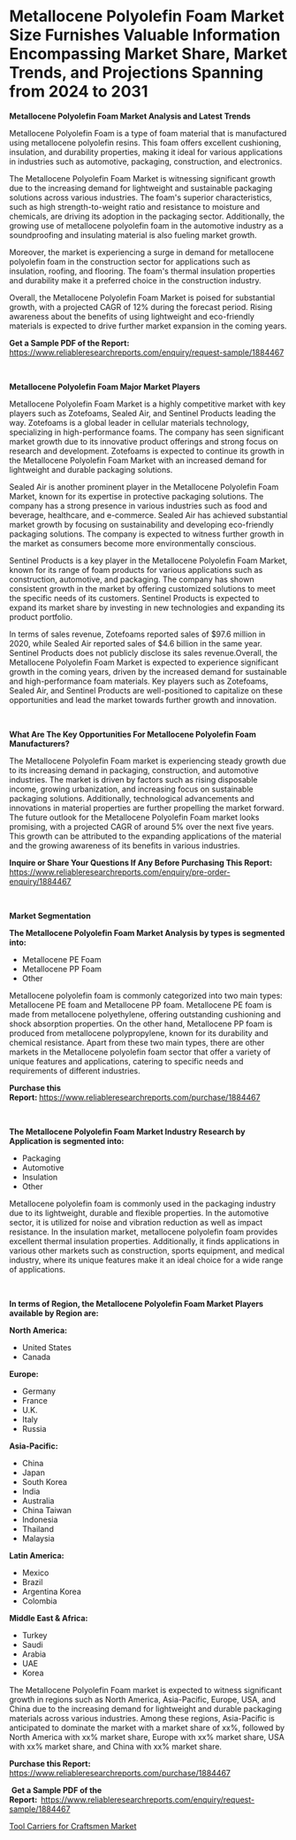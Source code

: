 <p><h1>Metallocene Polyolefin Foam Market Size Furnishes Valuable Information Encompassing Market Share, Market Trends, and Projections Spanning from 2024 to 2031</h1></p><p><strong>Metallocene Polyolefin Foam Market Analysis and Latest Trends</strong></p>
<p><p>Metallocene Polyolefin Foam is a type of foam material that is manufactured using metallocene polyolefin resins. This foam offers excellent cushioning, insulation, and durability properties, making it ideal for various applications in industries such as automotive, packaging, construction, and electronics.</p><p>The Metallocene Polyolefin Foam Market is witnessing significant growth due to the increasing demand for lightweight and sustainable packaging solutions across various industries. The foam's superior characteristics, such as high strength-to-weight ratio and resistance to moisture and chemicals, are driving its adoption in the packaging sector. Additionally, the growing use of metallocene polyolefin foam in the automotive industry as a soundproofing and insulating material is also fueling market growth.</p><p>Moreover, the market is experiencing a surge in demand for metallocene polyolefin foam in the construction sector for applications such as insulation, roofing, and flooring. The foam's thermal insulation properties and durability make it a preferred choice in the construction industry.</p><p>Overall, the Metallocene Polyolefin Foam Market is poised for substantial growth, with a projected CAGR of 12% during the forecast period. Rising awareness about the benefits of using lightweight and eco-friendly materials is expected to drive further market expansion in the coming years.</p></p>
<p><strong>Get a Sample PDF of the Report:&nbsp;</strong> <a href="https://www.reliableresearchreports.com/enquiry/request-sample/1884467">https://www.reliableresearchreports.com/enquiry/request-sample/1884467</a></p>
<p>&nbsp;</p>
<p><strong>Metallocene Polyolefin Foam Major Market Players</strong></p>
<p><p>Metallocene Polyolefin Foam Market is a highly competitive market with key players such as Zotefoams, Sealed Air, and Sentinel Products leading the way. Zotefoams is a global leader in cellular materials technology, specializing in high-performance foams. The company has seen significant market growth due to its innovative product offerings and strong focus on research and development. Zotefoams is expected to continue its growth in the Metallocene Polyolefin Foam Market with an increased demand for lightweight and durable packaging solutions.</p><p>Sealed Air is another prominent player in the Metallocene Polyolefin Foam Market, known for its expertise in protective packaging solutions. The company has a strong presence in various industries such as food and beverage, healthcare, and e-commerce. Sealed Air has achieved substantial market growth by focusing on sustainability and developing eco-friendly packaging solutions. The company is expected to witness further growth in the market as consumers become more environmentally conscious.</p><p>Sentinel Products is a key player in the Metallocene Polyolefin Foam Market, known for its range of foam products for various applications such as construction, automotive, and packaging. The company has shown consistent growth in the market by offering customized solutions to meet the specific needs of its customers. Sentinel Products is expected to expand its market share by investing in new technologies and expanding its product portfolio.</p><p>In terms of sales revenue, Zotefoams reported sales of $97.6 million in 2020, while Sealed Air reported sales of $4.6 billion in the same year. Sentinel Products does not publicly disclose its sales revenue.Overall, the Metallocene Polyolefin Foam Market is expected to experience significant growth in the coming years, driven by the increased demand for sustainable and high-performance foam materials. Key players such as Zotefoams, Sealed Air, and Sentinel Products are well-positioned to capitalize on these opportunities and lead the market towards further growth and innovation.</p></p>
<p>&nbsp;</p>
<p><strong>What Are The Key Opportunities For Metallocene Polyolefin Foam Manufacturers?</strong></p>
<p><p>The Metallocene Polyolefin Foam market is experiencing steady growth due to its increasing demand in packaging, construction, and automotive industries. The market is driven by factors such as rising disposable income, growing urbanization, and increasing focus on sustainable packaging solutions. Additionally, technological advancements and innovations in material properties are further propelling the market forward. The future outlook for the Metallocene Polyolefin Foam market looks promising, with a projected CAGR of around 5% over the next five years. This growth can be attributed to the expanding applications of the material and the growing awareness of its benefits in various industries.</p></p>
<p><strong>Inquire or Share Your Questions If Any Before Purchasing This Report:</strong> <a href="https://www.reliableresearchreports.com/enquiry/pre-order-enquiry/1884467">https://www.reliableresearchreports.com/enquiry/pre-order-enquiry/1884467</a></p>
<p>&nbsp;</p>
<p><strong>Market Segmentation</strong></p>
<p><strong>The Metallocene Polyolefin Foam Market Analysis by types is segmented into:</strong></p>
<p><ul><li>Metallocene PE Foam</li><li>Metallocene PP Foam</li><li>Other</li></ul></p>
<p><p>Metallocene polyolefin foam is commonly categorized into two main types: Metallocene PE foam and Metallocene PP foam. Metallocene PE foam is made from metallocene polyethylene, offering outstanding cushioning and shock absorption properties. On the other hand, Metallocene PP foam is produced from metallocene polypropylene, known for its durability and chemical resistance. Apart from these two main types, there are other markets in the Metallocene polyolefin foam sector that offer a variety of unique features and applications, catering to specific needs and requirements of different industries.</p></p>
<p><strong>Purchase this Report:&nbsp;</strong><a href="https://www.reliableresearchreports.com/purchase/1884467">https://www.reliableresearchreports.com/purchase/1884467</a></p>
<p>&nbsp;</p>
<p><strong>The Metallocene Polyolefin Foam Market Industry Research by Application is segmented into:</strong></p>
<p><ul><li>Packaging</li><li>Automotive</li><li>Insulation</li><li>Other</li></ul></p>
<p><p>Metallocene polyolefin foam is commonly used in the packaging industry due to its lightweight, durable and flexible properties. In the automotive sector, it is utilized for noise and vibration reduction as well as impact resistance. In the insulation market, metallocene polyolefin foam provides excellent thermal insulation properties. Additionally, it finds applications in various other markets such as construction, sports equipment, and medical industry, where its unique features make it an ideal choice for a wide range of applications.</p></p>
<p>&nbsp;</p>
<p><strong>In terms of Region, the Metallocene Polyolefin Foam Market Players available by Region are:</strong></p>
<p>
    <p> <strong> North America: </strong>
        <ul>
            <li>United States</li>
            <li>Canada</li>
        </ul>
        </p> 
    <p> <strong> Europe: </strong>
        <ul>
            <li>Germany</li>
            <li>France</li>
            <li>U.K.</li>
            <li>Italy</li>
            <li>Russia</li>
        </ul>
        </p> 
    <p> <strong> Asia-Pacific: </strong>
        <ul>
            <li>China</li>
            <li>Japan</li>
            <li>South Korea</li>
            <li>India</li>
            <li>Australia</li>
            <li>China Taiwan</li>
            <li>Indonesia</li>
            <li>Thailand</li>
            <li>Malaysia</li>
        </ul>
        </p> 
    <p> <strong> Latin America: </strong>
        <ul>
            <li>Mexico</li>
            <li>Brazil</li>
            <li>Argentina Korea</li>
            <li>Colombia</li>
        </ul>
        </p> 
    <p> <strong> Middle East & Africa: </strong>
        <ul>
            <li>Turkey</li>
            <li>Saudi</li>
            <li>Arabia</li>
            <li>UAE</li>
            <li>Korea</li>
        </ul>
    </p>
    </p>
<p><p>The Metallocene Polyolefin Foam market is expected to witness significant growth in regions such as North America, Asia-Pacific, Europe, USA, and China due to the increasing demand for lightweight and durable packaging materials across various industries. Among these regions, Asia-Pacific is anticipated to dominate the market with a market share of xx%, followed by North America with xx% market share, Europe with xx% market share, USA with xx% market share, and China with xx% market share.</p></p>
<p><strong>Purchase this Report: </strong><a href="https://www.reliableresearchreports.com/purchase/1884467">https://www.reliableresearchreports.com/purchase/1884467</a></p>
<p>&nbsp;<strong>Get a Sample PDF of the Report:&nbsp;&nbsp;</strong><a href="https://www.reliableresearchreports.com/enquiry/request-sample/1884467">https://www.reliableresearchreports.com/enquiry/request-sample/1884467</a></p>
<p><strong></strong></p>
<p><p><a href="https://fuschia-pecorino-a6d.notion.site/Tool-Carriers-for-Craftsmen-Market-Offer-Valuable-Insights-into-Market-Size-Market-Share-Market-Tr-698305e06d9a4d0c8ec43d7ee89ba143">Tool Carriers for Craftsmen Market</a></p></p>